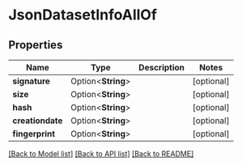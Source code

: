 # JsonDatasetInfoAllOf

## Properties

Name | Type | Description | Notes
------------ | ------------- | ------------- | -------------
**signature** | Option<**String**> |  | [optional]
**size** | Option<**String**> |  | [optional]
**hash** | Option<**String**> |  | [optional]
**creationdate** | Option<**String**> |  | [optional]
**fingerprint** | Option<**String**> |  | [optional]

[[Back to Model list]](../README.md#documentation-for-models) [[Back to API list]](../README.md#documentation-for-api-endpoints) [[Back to README]](../README.md)


